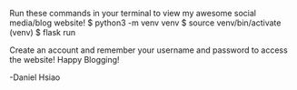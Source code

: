 Run these commands in your terminal to view my awesome social media/blog website! 
$ python3 -m venv venv
$ source venv/bin/activate
(venv) $ flask run

Create an account and remember your username and password to access the website! 
Happy Blogging!

-Daniel Hsiao
